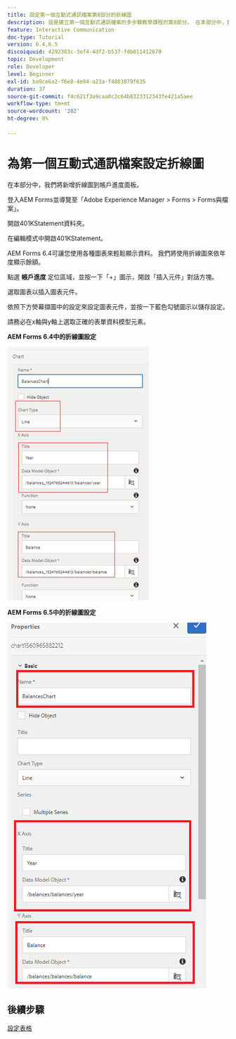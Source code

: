 ```yaml
---
title: 設定第一個互動式通訊檔案第8部分的折線圖
description: 這是建立第一個互動式通訊檔案的多步驟教學課程的第8部分。 在本部分中，我們將新增折線圖到帳戶進度面板。
feature: Interactive Communication
doc-type: Tutorial
version: 6.4,6.5
discoiquuid: 4292303c-3ef4-4df2-b537-fdb011412670
topic: Development
role: Developer
level: Beginner
exl-id: ba9ce6a2-f6e8-4e84-a23a-f4803879f635
duration: 37
source-git-commit: f4c621f3a9caa8c2c64b8323312343fe421a5aee
workflow-type: tm+mt
source-wordcount: '202'
ht-degree: 0%

---
```


# 為第一個互動式通訊檔案設定折線圖

在本部分中，我們將新增折線圖到帳戶進度面板。

登入AEM Forms並導覽至「Adobe Experience Manager > Forms > Forms與檔案」。

開啟401KStatement資料夾。

在編輯模式中開啟401KStatement。

AEM Forms 6.4可讓您使用各種圖表來輕鬆顯示資料。 我們將使用折線圖來依年度顯示餘額。

點選 **帳戶進度** 定位區域，並按一下「+」圖示，開啟「插入元件」對話方塊。

選取圖表以插入圖表元件。

依照下方熒幕擷圖中的設定來設定圖表元件，並按一下藍色勾號圖示以儲存設定。

請務必在x軸與y軸上選取正確的表單資料模型元素。

**AEM Forms 6.4中的折線圖設定**

![linechart64](assets/linechart.png)

**AEM Forms 6.5中的折線圖設定**

![linechart64](assets/linechart65.PNG)

## 後續步驟

[設定表格](./partnine.md)
